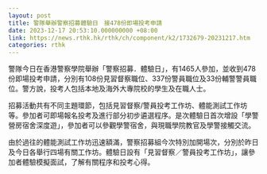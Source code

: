 ```yaml
---
layout: post
title: 警隊舉辦警察招募體驗日　接478份即場投考申請
date: 2023-12-17 20:53:10.000000000 +08:00
link: https://news.rthk.hk/rthk/ch/component/k2/1732679-20231217.htm
categories: rthk
---
```


警隊今日在香港警察學院舉辦「警察招募．體驗日」，有1465人參加，並收到478份即場投考申請，分別有108份見習督察職位、337份警員職位及33份輔警警員職位。警方說，投考人包括本地及海外大專院校的學生及在職人士。

招募活動共有不同主題環節，包括見習督察/警員投考工作坊、體能測試工作坊等。參加者可即場報名投考及進行部分初步遴選程序。是次體驗日首次增設「學警營房宿舍深度遊」，參加者可以參觀學警宿舍，與現職學院教官及學警接觸交流。

由於過往的體能測試工作坊迅速額滿，警察招募組今次特別加開場次，分別於昨日及今日各舉行四場有關工作坊。體驗日設有「見習督察／警員投考工作坊」，讓參加者體驗模擬面試，了解有關程序和投考心得。
